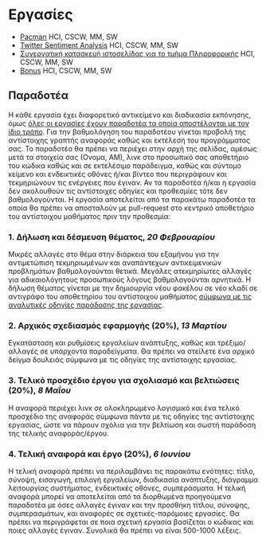 # Εργασίες

* [Pacman](pacman/) HCI, CSCW, MM, SW
* [Twitter Sentiment Analysis](tweetSentimentStreamGlobe/) HCI, CSCW, MM, SW
* [Συνεργατική κατασκευή ιστοσελίδας για το τμήμα Πληροφορικής](sitedi/) HCI, CSCW, MM, SW
* [Bonus](bonus/) HCI, CSCW, MM, SW

## Παραδοτέα
Η κάθε εργασία έχει διαφορετικό αντικείμενο και διαδικασία εκπόνησης, όμως [όλες οι εργασίες έχουν παραδοτέα τα οποία αποστέλονται με τον ίδιο τρόπο](https://courses-ionio.github.io/help). Για την βαθμολόγηση του παραδοτέου γίνεται προβολή της αντίστοιχης γραπτής αναφοράς καθώς και εκτέλεση του προγράμματος σας. Το παραδοτέο θα πρέπει να περιέχει στην αρχή της σελίδας, αμέσως μετά τα στοιχεία σας (Ονομα, ΑΜ), λινκ στο προσωπικό σας αποθετήριο του κώδικα καθώς και σε εκτελέσιμο παράδειγμα, καθώς και σύντομο κείμενο και ενδεικτικές οθόνες ή/και βίντεο που περιγράφουν και τεκμηριώνουν τις ενέργειες που έγιναν. Αν τα παραδοτέα ή/και η εργασία δεν ακολουθούν τις αντίστοιχες οδηγίες και προθεσμίες τότε δεν βαθμολογούνται. Η εργασία αποτελείται από τα παρακάτω παραδοτέα τα οποία θα πρέπει να αποσταλούν με pull-request στο κεντρικό αποθετήριο του αντίστοιχου μαθήματος πριν την προθεσμία:

### 1. Δήλωση και δέσμευση θέματος, *20 Φεβρουαρίου*

Μικρές αλλαγές στο θέμα στην διάρκεια του εξαμήνου για την αντιμετώπιση τεκμηριωμένων και αναπάντεχων αντικειμενικών προβλημάτων βαθμολογούνται θετικά. Μεγάλες ατεκμηρίωτες αλλαγές για αδικαιολόγητους προσωπικούς λόγους βαθμολογούνται αρνητικά. Η δήλωση θέματος γίνεται με την δημιουργία νέου φακέλου σε νέο κλαδί σε αντιγράφο του αποθετηρίου του αντίστοιχου μαθήματος [σύμφωνα με τις αναλυτικές οδηγίες παράδοσης της εργασίας](https://courses-ionio.github.io/help).

### 2. Aρχικός σχεδιασμός εφαρμογής (20%),  *13 Μαρτίου*

Eγκατάσταση και ρυθμίσεις εργαλείων ανάπτυξης, καθώς και τρέξιμο/αλλαγές σε υπάρχοντα παραδείγματα. Θα πρέπει να στείλετε ένα αρχικό δείγμα δουλειάς σύμφωνα με τις οδηγίες της αντίστοιχης εργασίας. 

### 3. Τελικό προσχέδιο έργου για σχολιασμό και βελτιώσεις (20%), *8 Μαΐου*

Η αναφορά περιέχει λινκ σε ολοκληρωμένο λογισμικό και ένα τελικό προσχέδιο της αναφοράς σύμφωνα πάντα με τις οδηγίες της αντίστοιχης εργασίας, ώστε να πάρουν σχόλια για την βελτίωση και σωστή παράδοση της τελικής αναφοράς/έργου.

### 4. Τελική αναφορά και έργο (20%), *6 Ιουνίου*

Η τελική αναφορά πρέπει να περιλαμβάνει τις παρακάτω ενότητες: τίτλο, σύνοψη, εισαγωγή, επιλογή εργαλείων, διαδικασία ανάπτυξης, διάγραμμα λειτουργίας συστήματος, ενδεικτικές οθόνες, συμπεράσματα. Η τελική αναφορά μπορεί να αποτελείται από τα διορθωμένα προηγούμενα παραδοτέα με όσες αλλαγές έγιναν και την προσθήκη τίτλου, σύνοψης, συμπερασμάτων, και αναφορές σε σχετικές-παρόμοιες εργασίες. Θα πρέπει να περιγράφεται σε ποια σχετική εργασία βασίζεται ο κώδικας και ποιες αλλαγές έγιναν. Συνολικά θα πρέπει να είναι 500-1000 λέξεις. 


